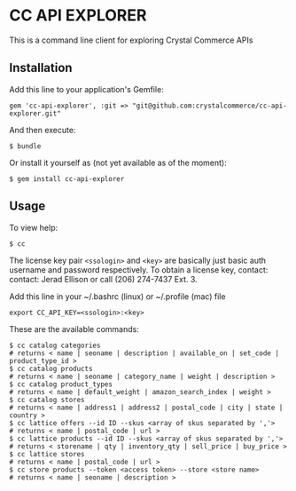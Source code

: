 # CC API EXPLORER

This is a command line client for exploring Crystal Commerce APIs

## Installation

Add this line to your application's Gemfile:

    gem 'cc-api-explorer', :git => "git@github.com:crystalcommerce/cc-api-explorer.git"

And then execute:

    $ bundle

Or install it yourself as (not yet available as of the moment):

    $ gem install cc-api-explorer

## Usage

To view help:

    $ cc

The license key pair `<ssologin>` and `<key>` are basically just basic auth username and password respectively.
To obtain a license key, contact: contact: Jerad Ellison or call (206) 274-7437 Ext. 3.

Add this line in your ~/.bashrc (linux) or ~/.profile (mac) file

    export CC_API_KEY=<ssologin>:<key>

These are the available commands:

    $ cc catalog categories                                                # returns < name | seoname | description | available_on | set_code | product_type_id >
    $ cc catalog products                                                  # returns < name | seoname | category_name | weight | description >
    $ cc catalog product_types                                             # returns < name | default_weight | amazon_search_index | weight >
    $ cc catalog stores                                                    # returns < name | address1 | address2 | postal_code | city | state | country >
    $ cc lattice offers --id ID --skus <array of skus separated by ','>    # returns < name | postal_code | url >
    $ cc lattice products --id ID --skus <array of skus separated by ','>  # returns < storename | qty | inventory_qty | sell_price | buy_price > 
    $ cc lattice stores                                                    # returns < name | postal_code | url >
    $ cc store products --token <access token> --store <store name>        # returns < name | seoname | description >
